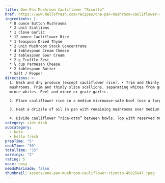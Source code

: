 ```yaml
---
title: One-Pan Mushroom Cauliflower “Risotto”
href: https://www.hellofresh.com/recipes/one-pan-mushroom-cauliflower-risotto-61b0d494dc99e760b66ccdf5
ingredients: |-
  * 8 ounce Button Mushrooms
  * 2 unit Scallions
  * 1 clove Garlic
  * 12 ounce Cauliflower Rice
  * 1 teaspoon Dried Thyme
  * 2 unit Mushroom Stock Concentrate
  * 4 tablespoon Cream Cheese
  * 2 tablespoon Sour Cream
  * 2 g Truffle Zest
  * ¼ cup Parmesan Cheese
  * 2 tablespoon Butter
  * Salt / Pepper
directions: >-
  1. Wash and dry produce (except cauliflower rice). • Trim and thinly slice
  mushrooms. Trim and thinly slice scallions, separating whites from greens;
  mince whites. Peel and mince or grate garlic.

  2. Place cauliflower rice in a medium microwave-safe bowl (use a large bowl for 4 servings); season with 1 tsp salt (2 tsp for 4). Cover bowl with plastic wrap and poke a few holes in wrap. Microwave until tender, 5 minutes. Carefully uncover (watch out for steam!); set aside. • Meanwhile, heat a large drizzle of oil in a large pan over medium heat. Add mushrooms and season with ½ tsp thyme (1 tsp for 4). Spread into an even layer; cook, stirring occasionally, until browned and tender, 6-8 minutes (depending on the size of your pan, you may need to work in batches). Season with salt, pepper, and a pinch of truffle zest (you’ll use the rest later). • Remove pan from heat. Reserve half the mushrooms in a small bowl, leaving remaining in pan. Cover bowl with reserved mushrooms with plastic wrap to keep warm.

  3. Heat a drizzle of oil in pan with remaining mushrooms over medium-high heat. Add scallion whites, garlic, cauliflower rice, and a big pinch of salt; cook, stirring, until fragrant, 1-2 minutes. • Add stock concentrates and ½ cup water. Cook, stirring, until water has mostly absorbed, 2-3 minutes. • Reduce heat to low. Stir in cream cheese, sour cream, 2 TBSP butter (4 TBSP for 4 servings), and remaining truffle zest to taste (we like to use it all!). • Stir in Parmesan; season with salt and pepper. TIP: If “rice-otto” is too thick, add a splash of water; for an extra-rich experience, stir in an additional 1 TBSP butter (2 TBSP for 4).

  4. Divide cauliflower “rice-otto” between bowls. Top with reserved mushrooms and scallion greens. Serve.
category: side dish
subcategory:
  - keto
  - hello fresh
prepTime: "5"
cookTime: "30"
totalTime: "35"
servings: "2"
rating: 5
ease: easy
needsMarinade: false
thumbnail: assets/one-pan-mushroom-cauliflower-risotto-4b825647.jpeg
---
```

